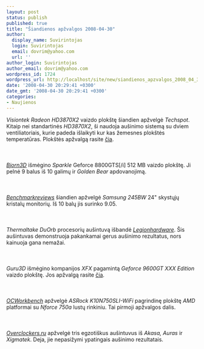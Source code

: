```yaml
---
layout: post
status: publish
published: true
title: "Šiandienos apžvalgos 2008-04-30"
author:
  display_name: Suvirintojas
  login: Suvirintojas
  email: dovrim@yahoo.com
  url: ''
author_login: Suvirintojas
author_email: dovrim@yahoo.com
wordpress_id: 1724
wordpress_url: http://localhost/site/new/siandienos_apzvalgos_2008_04_30/
date: '2008-04-30 20:29:41 +0300'
date_gmt: '2008-04-30 20:29:41 +0300'
categories:
- Naujienos
---
```

<p><i>Visiontek Radeon HD3870X2</i> vaizdo plokštę šiandien apžvelgė <i>Techspot</i>. Kitaip nei standartinės <i>HD3870X2</i>, ši naudoja aušinimo sistemą su dviem ventiliatoriais, kurie padeda išlaikyti kur kas žemesnes plokštės temperatūras. Plokštės apžvalgą rasite <a class="ns" href="http://www.techspot.com/review/94-visiontek-radeon-3870-x2/">čia</a>.<br />
<br><br />
<br><a class="ns" href="http://www.techspot.com/review/94-visiontek-radeon-3870-x2/"><i>Bjorn3D</i></a> išmėgino <i>Sparkle</i> Geforce 8800GTS[/i] 512 MB vaizdo plokštę. Ji pelnė 9 balus iš 10 galimų ir <i>Golden Bear</i> apdovanojimą.<br />
<br><br />
<br><a class="ns" href="http://benchmarkreviews.com/index.php?option=com_content&amp;task=view&amp;id=168&amp;Itemid=1"><i>Benchmarkreviews</i></a> šiandien apžvelgė <i>Samsung 245BW</i> 24&quot; skystųjų kristalų monitorių. Iš 10 balų jis surinko 9.05.<br />
<br><br />
<br><i>Thermaltake DuOrb</i> procesorių aušintuvą išbandė <a class="ns" href="http://www.legionhardware.com/document.php?id=740"><i>Legionhardware</i></a>. Šis aušintuvas demonstruoja pakankamai gerus aušinimo rezultatus, nors kainuoja gana nemažai.<br />
<br><br />
<br><i>Guru3D</i> išmėgino kompanijos <i>XFX</i> pagamintą <i>Geforce 9600GT XXX Edition</i> vaizdo plokštę. Jos apžvalgą rasite <a class="ns" href="http://www.guru3d.com/article/xfx-geforce-9600-gt-xxx-512mb-review/">čia</a>.<br />
<br><br />
<br><a class="ns" href="http://my.ocworkbench.com/2008/asrock/K10N750SLI-WIFI/g1.htm"><i>OCWorkbench</i></a> apžvelgė <i>ASRock K10N750SLI-WiFi</i> pagrindinę plokštę <i>AMD</i> platformai su <i>Nforce 750a</i> lustų rinkiniu. Tai pirmoji apžvalgos dalis.<br />
<br><br />
<br><a class="ns" href="http://www.overclockers.ru/lab/29013.shtml"><i>Overclockers.ru</i></a> apžvelgė tris egzotiškus aušintuvus iš <i>Akasa, Auras</i> ir <i>Xigmatek</i>. Deja, jie nepasižymi ypatingais aušinimo rezultatais.</p>
